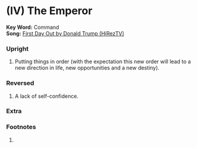 # (IV) The Emperor 

**Key Word:** Command  
**Song:** [First Day Out by Donald Trump (HiRezTV)](https://www.youtube.com/watch?v=rMM2042bLzQ)



### Upright

1) Putting things in order (with the expectation this new order will lead to a new direction in life, new opportunities and a new destiny).



### Reversed

1) A lack of self-confidence.



### Extra





### Footnotes

1. 


